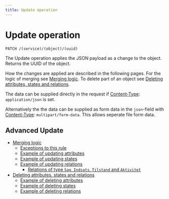 ```yaml
---
title: Update operation
---
```


# Update operation

``` http
PATCH /(service)/(object)/(uuid)
```

The Update operation applies the JSON payload as a change to the
object. Returns the UUID of the object.

How the changes are applied are described in the following pages. For
the logic of merging see [Merging logic](./update/merging.md).
To delete part of an object see [Deleting attributes, states and relations](./update/deleting.md#example-of-deleting-attributes).

The data can be supplied directly in the request if [Content-Type](https://datatracker.ietf.org/doc/html/rfc7231#section-3.1.1.5): `application/json` is set.

Alternatively the the data can be supplied as form data in the
`json`-field with [Content-Type](https://datatracker.ietf.org/doc/html/rfc7231#section-3.1.1.5): `multipart/form-data`. This allows seperate file form data.

## Advanced Update

- [Merging logic](./update/merging.md)
    - [Exceptions to this rule](./update/merging.md#exceptions-to-this-rule)
    - [Example of updating attributes](./update/merging.md#example-of-updating-attributes)
    - [Example of updating states](./update/merging.md#example-of-updating-states)
    - [Example of updating relations](./update/merging.md#example-of-updating-relations)
        - [Relations of type `Sag`, `Indsats`, `Tilstand` and `Aktivitet`](./update/merging.md#relations-of-type-sag-indsats-tilstand-and-aktivitet)
- [Deleting attributes, states and relations](./update/deleting.md)
    - [Example of deleting attributes](./update/deleting.md#example-of-deleting-attributes)
    - [Example of deleting states](./update/deleting.md#example-of-deleting-states)
    - [Example of deleting relations](./update/deleting.md#example-of-deleting-relations)
